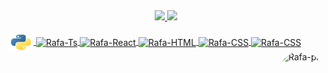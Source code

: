 <div align="center">
  <a href="https://github.com/ju-maciel">
  <img height="180em" src="https://github-readme-stats.vercel.app/api?username=ju-maciel&show_icons=true&theme=dracula&include_all_commits=true&count_private=true"/>
  <img height="180em" src="https://github-readme-stats.vercel.app/api/top-langs/?username=ju-maciel&layout=compact&langs_count=7&theme=dracula"/>
</div>
  
<div style="display: inline_block"><br>
  <img align="center" alt="Rafa-Python" height="30" width="40" src="https://raw.githubusercontent.com/devicons/devicon/master/icons/python/python-original.svg">
  <img align="center" alt="Rafa-Ts" height="30" width="40" src="https://cdn.jsdelivr.net/gh/devicons/devicon/icons/mongodb/mongodb-original-wordmark.svg">
  <img align="center" alt="Rafa-React" height="40" width="40" src="https://cdn.jsdelivr.net/gh/devicons/devicon/icons/mysql/mysql-plain-wordmark.svg">
  <img align="center" alt="Rafa-HTML" height="30" width="40" src="https://cdn.jsdelivr.net/gh/devicons/devicon/icons/postgresql/postgresql-original.svg">
  <img align="center" alt="Rafa-CSS" height="30" width="40" src="https://upload.wikimedia.org/wikipedia/commons/5/5e/Cassandra_logo.svg">
  <img align="center" alt="Rafa-CSS" height="30" width="40" src="https://cdn.jsdelivr.net/gh/devicons/devicon/icons/googlecloud/googlecloud-original.svg">
  <img align="right" alt="Rafa-pic" height="150" style="border-radius:50px;" src="https://scontent.fvix12-1.fna.fbcdn.net/v/t39.30808-6/277102110_7122475214494407_9161166764950135232_n.jpg?_nc_cat=101&ccb=1-5&_nc_sid=730e14&_nc_eui2=AeFnoKRBUGqsGt6kkE--OQpIDpwYVVaPcX8OnBhVVo9xf_a7FaQTX0ZYV4tLpgo49kdZtfjQInBju00Z3B7zWG6e&_nc_ohc=8UYSWlsFrPwAX9RNv6y&_nc_ht=scontent.fvix12-1.fna&oh=00_AT8y9lo5fxyGNT-eZvbWQ-F_K32WJM1i8ALdoKiTFG45Yg&oe=624265F0">
</div>
  
##
